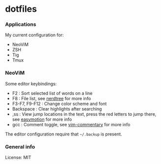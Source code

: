 # dotfiles

### Applications

My current configuration for:

* NeoViM
* ZSH
* Tig
* Tmux

### NeoViM

Some editor keybindings:

* F2 : Sort selected list of words on a line
* F8 : File list, see [nerdtree](https://github.com/scrooloose/nerdtree) for more info
* F3-F7, F9-F12 : Change color scheme and font
* Backspace : Clear highlights after searching
* ,ss : View jump locations in the text, press the red letters to jump there, see [easymotion](https://github.com/easymotion/vim-easymotion) for more info
* gcc : Comment toggle, see [vim-commentary](https://github.com/tpope/vim-commentary) for more info

The editor configuration require that `~/.backup` is present.

### General info

License: MIT

